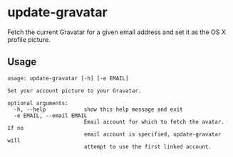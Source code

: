update-gravatar
===============

Fetch the current Gravatar for a given email address and set it as the OS X profile picture.

Usage
-----

```
usage: update-gravatar [-h] [-e EMAIL]

Set your account picture to your Gravatar.

optional arguments:
  -h, --help            show this help message and exit
  -e EMAIL, --email EMAIL
                        Email account for which to fetch the avatar. If no
                        email account is specified, update-gravatar will
                        attempt to use the first linked account.
```
